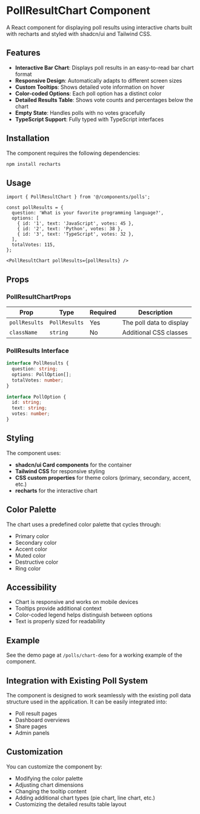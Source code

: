 # PollResultChart Component

A React component for displaying poll results using interactive charts built with recharts and styled with shadcn/ui and Tailwind CSS.

## Features

- **Interactive Bar Chart**: Displays poll results in an easy-to-read bar chart format
- **Responsive Design**: Automatically adapts to different screen sizes
- **Custom Tooltips**: Shows detailed vote information on hover
- **Color-coded Options**: Each poll option has a distinct color
- **Detailed Results Table**: Shows vote counts and percentages below the chart
- **Empty State**: Handles polls with no votes gracefully
- **TypeScript Support**: Fully typed with TypeScript interfaces

## Installation

The component requires the following dependencies:

```bash
npm install recharts
```

## Usage

```tsx
import { PollResultChart } from '@/components/polls';

const pollResults = {
  question: 'What is your favorite programming language?',
  options: [
    { id: '1', text: 'JavaScript', votes: 45 },
    { id: '2', text: 'Python', votes: 38 },
    { id: '3', text: 'TypeScript', votes: 32 },
  ],
  totalVotes: 115,
};

<PollResultChart pollResults={pollResults} />
```

## Props

### PollResultChartProps

| Prop | Type | Required | Description |
|------|------|----------|-------------|
| `pollResults` | `PollResults` | Yes | The poll data to display |
| `className` | `string` | No | Additional CSS classes |

### PollResults Interface

```typescript
interface PollResults {
  question: string;
  options: PollOption[];
  totalVotes: number;
}

interface PollOption {
  id: string;
  text: string;
  votes: number;
}
```

## Styling

The component uses:
- **shadcn/ui Card components** for the container
- **Tailwind CSS** for responsive styling
- **CSS custom properties** for theme colors (primary, secondary, accent, etc.)
- **recharts** for the interactive chart

## Color Palette

The chart uses a predefined color palette that cycles through:
- Primary color
- Secondary color
- Accent color
- Muted color
- Destructive color
- Ring color

## Accessibility

- Chart is responsive and works on mobile devices
- Tooltips provide additional context
- Color-coded legend helps distinguish between options
- Text is properly sized for readability

## Example

See the demo page at `/polls/chart-demo` for a working example of the component.

## Integration with Existing Poll System

The component is designed to work seamlessly with the existing poll data structure used in the application. It can be easily integrated into:

- Poll result pages
- Dashboard overviews
- Share pages
- Admin panels

## Customization

You can customize the component by:
- Modifying the color palette
- Adjusting chart dimensions
- Changing the tooltip content
- Adding additional chart types (pie chart, line chart, etc.)
- Customizing the detailed results table layout
